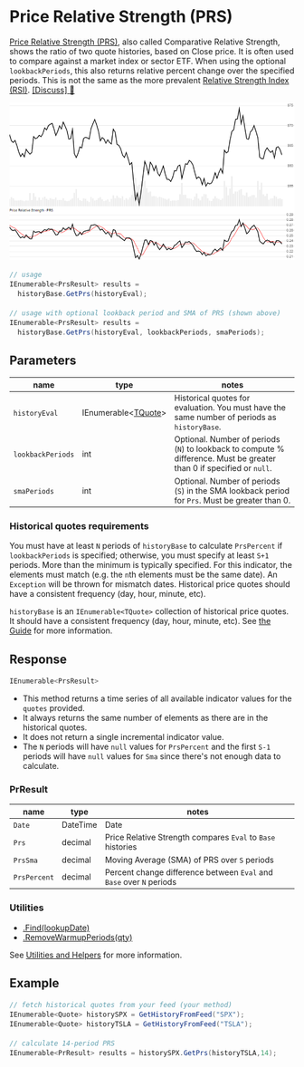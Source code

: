 # Price Relative Strength (PRS)

[Price Relative Strength (PRS)](https://en.wikipedia.org/wiki/Relative_strength), also called Comparative Relative Strength, shows the ratio of two quote histories, based on Close price.  It is often used to compare against a market index or sector ETF.  When using the optional `lookbackPeriods`, this also returns relative percent change over the specified periods.  This is not the same as the more prevalent [Relative Strength Index (RSI)](../Rsi/README.md).
[[Discuss] :speech_balloon:](https://github.com/DaveSkender/Stock.Indicators/discussions/243 "Community discussion about this indicator")

![image](chart.png)

```csharp
// usage
IEnumerable<PrsResult> results =
  historyBase.GetPrs(historyEval);  

// usage with optional lookback period and SMA of PRS (shown above)
IEnumerable<PrsResult> results =
  historyBase.GetPrs(historyEval, lookbackPeriods, smaPeriods);  
```

## Parameters

| name | type | notes
| -- |-- |--
| `historyEval` | IEnumerable\<[TQuote](../../docs/GUIDE.md#historical-quotes)\> | Historical quotes for evaluation.  You must have the same number of periods as `historyBase`.
| `lookbackPeriods` | int | Optional.  Number of periods (`N`) to lookback to compute % difference.  Must be greater than 0 if specified or `null`.
| `smaPeriods` | int | Optional.  Number of periods (`S`) in the SMA lookback period for `Prs`.  Must be greater than 0.

### Historical quotes requirements

You must have at least `N` periods of `historyBase` to calculate `PrsPercent` if `lookbackPeriods` is specified; otherwise, you must specify at least `S+1` periods.  More than the minimum is typically specified.  For this indicator, the elements must match (e.g. the `n`th elements must be the same date).  An `Exception` will be thrown for mismatch dates.  Historical price quotes should have a consistent frequency (day, hour, minute, etc).

`historyBase` is an `IEnumerable<TQuote>` collection of historical price quotes.  It should have a consistent frequency (day, hour, minute, etc).  See [the Guide](../../docs/GUIDE.md#historical-quotes) for more information.

## Response

```csharp
IEnumerable<PrsResult>
```

- This method returns a time series of all available indicator values for the `quotes` provided.
- It always returns the same number of elements as there are in the historical quotes.
- It does not return a single incremental indicator value.
- The `N` periods will have `null` values for `PrsPercent` and the first `S-1` periods will have `null` values for `Sma` since there's not enough data to calculate.

### PrResult

| name | type | notes
| -- |-- |--
| `Date` | DateTime | Date
| `Prs` | decimal | Price Relative Strength compares `Eval` to `Base` histories
| `PrsSma` | decimal | Moving Average (SMA) of PRS over `S` periods
| `PrsPercent` | decimal | Percent change difference between `Eval` and `Base` over `N` periods

### Utilities

- [.Find(lookupDate)](../../docs/UTILITIES.md#find-indicator-result-by-date)
- [.RemoveWarmupPeriods(qty)](../../docs/UTILITIES.md#remove-warmup-periods)

See [Utilities and Helpers](../../docs/UTILITIES.md#content) for more information.

## Example

```csharp
// fetch historical quotes from your feed (your method)
IEnumerable<Quote> historySPX = GetHistoryFromFeed("SPX");
IEnumerable<Quote> historyTSLA = GetHistoryFromFeed("TSLA");

// calculate 14-period PRS
IEnumerable<PrResult> results = historySPX.GetPrs(historyTSLA,14);
```
